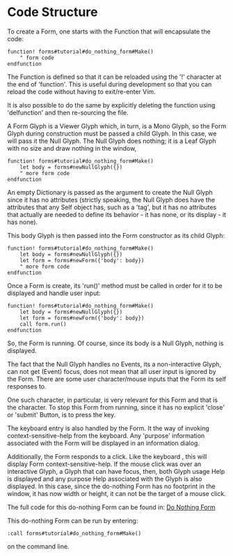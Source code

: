 # Code Structure

To create a Form, one starts with the Function that will encapsulate the code:

    function! forms#tutorial#do_nothing_form#Make() 
        " form code
    endfunction

The Function is defined so that it can be reloaded using the '!'
character at the end of 'function'. This is useful during development
so that you can reload the code without having to exit/re-enter Vim.

It is also possible to do the same by explicitly deleting the
function using 'delfunction' and then re-sourcing the file.

A Form Glyph is a Viewer Glyph which, in turn, is a Mono Glyph, so
the Form Glyph during construction must be passed a child Glyph. In this
case, we will pass it the Null Glyph. The Null Glyph does nothing; it 
is a Leaf Glyph with no size and draw nothing in the window,

    function! forms#tutorial#do_nothing_form#Make() 
        let body = forms#newNullGlyph({})
        " more form code
    endfunction

An empty Dictionary is passed as the argument to create the Null Glyph
since it has no attributes (strictly speaking, the Null Glyph does
have the attributes that any Self object has, such as a 'tag', but
it has no attributes that actually are needed to define its 
behavior - it has none, or its display - it has none).

This body Glyph is then passed into the Form constructor as its
child Glyph:

    function! forms#tutorial#do_nothing_form#Make() 
        let body = forms#newNullGlyph({})
        let form = forms#newForm({'body': body})
        " more form code
    endfunction

Once a Form is create, its 'run()' method must be called in order for it
to be displayed and handle user input:

    function! forms#tutorial#do_nothing_form#Make() 
        let body = forms#newNullGlyph({})
        let form = forms#newForm({'body': body})
        call form.run()
    endfunction

So, the Form is running. Of course, since its body is a Null Glyph,
nothing is displayed.

The fact that the Null Glyph handles no Events, its a non-interactive
Glyph, can not get (Event) focus, does not mean that all user input
is ignored by the Form. There are some user character/mouse inputs
that the Form its self responses to. 

One such character, in particular, is very relevant for this Form and that 
is the <Esc> character. To stop this Form from running, since it has 
no explicit 'close' or 'submit' Button, is to press the <Esc> key.

The <Cntl-H> keyboard entry is also handled by the Form. It the way of
invoking context-sensitive-help from the keyboard. Any 'purpose' information
associated with the Form will be displayed in an information dialog.

Additionally, the Form responds to a <RightMouse> click. Like the keyboard
<Cntl-H>, this will display Form context-sensitive-help. If
the mouse click was over an interactive Glyph, a Glyph that can have 
focus, then, both Glyph usage Help is displayed and any purpose Help 
associated with the Glyph is also displayed.
In this case, since the do-nothing Form has no footprint in the window,
it has now width or height, it can not be the target of a mouse click.

The full code for this do-nothing Form can be found in: [Do Nothing Form](https://github.com/megaannum/forms/blob/master/autoload/forms/tutorial/do_nothing_form.vim)

This do-nothing Form can be run by entering:

    :call forms#tutorial#do_nothing_form#Make()

on the command line.


